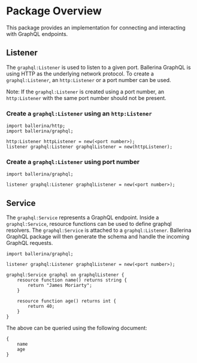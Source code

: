 # Package Overview

This package provides an implementation for connecting and interacting with GraphQL endpoints.

 
## Listener

The `graphql:Listener` is used to listen to a given port. Ballerina GraphQL is using HTTP as the underlying network protocol. To create a `graphql:Listener`, an `http:Listener` or a port number can be used.
 
 Note: If the `graphql:Listener` is created using a port number, an `http:Listener` with the same port number should not be present.
 
### Create a `graphql:Listener` using an `http:Listener` 
```ballerina
import ballerina/http;
import ballerina/graphql;

http:Listener httpListener = new(<port number>);
listener graphql:Listener graphqlListener = new(httpListener);
``` 

### Create a `graphql:Listener` using port number
```ballerina
import ballerina/graphql;

listener graphql:Listener graphqlListener = new(<port number>);
``` 
 
## Service

The `graphql:Service` represents a GraphQL endpoint. Inside a `graphql:Service`, resource functions can be used to define graphql resolvers. The `graphql:Service` is attached to a `graphql:Listener`. Ballerina GraphQL package will then generate the schema and handle the incoming GraphQL requests. 

```ballerina
import ballerina/graphql;

listener graphql:Listener graphqlListener = new(<port number>);

graphql:Service graphql on graphqlListener {
    resource function name() returns string {
        return "James Moriarty";
    }

    resource function age() returns int {
        return 40;
    }
}
```

The above can be queried using the following document:

```
{
    name
    age
}
```
